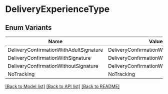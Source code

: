 # DeliveryExperienceType

## Enum Variants

| Name | Value |
|---- | -----|
| DeliveryConfirmationWithAdultSignature | DeliveryConfirmationWithAdultSignature |
| DeliveryConfirmationWithSignature | DeliveryConfirmationWithSignature |
| DeliveryConfirmationWithoutSignature | DeliveryConfirmationWithoutSignature |
| NoTracking | NoTracking |


[[Back to Model list]](../README.md#documentation-for-models) [[Back to API list]](../README.md#documentation-for-api-endpoints) [[Back to README]](../README.md)


